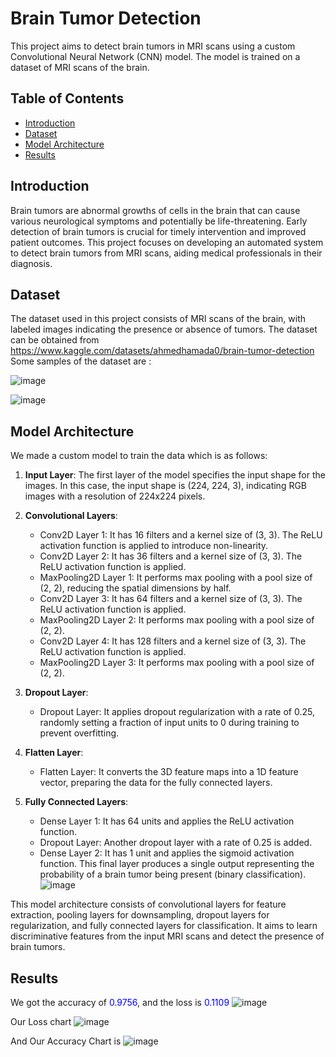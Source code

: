 # Brain Tumor Detection

This project aims to detect brain tumors in MRI scans using a custom Convolutional Neural Network (CNN) model. The model is trained on a dataset of MRI scans of the brain.

## Table of Contents

- [Introduction](#introduction)
- [Dataset](#dataset)
- [Model Architecture](#model-architecture)
- [Results](#results)

## Introduction

Brain tumors are abnormal growths of cells in the brain that can cause various neurological symptoms and potentially be life-threatening. Early detection of brain tumors is crucial for timely intervention and improved patient outcomes. This project focuses on developing an automated system to detect brain tumors from MRI scans, aiding medical professionals in their diagnosis.

## Dataset

The dataset used in this project consists of MRI scans of the brain, with labeled images indicating the presence or absence of tumors.
The dataset can be obtained from https://www.kaggle.com/datasets/ahmedhamada0/brain-tumor-detection 
Some samples of the dataset are :

![image](https://github.com/modychief/Brain_tumor_Detection/assets/112490642/3c39f050-4ff4-4de5-a9fc-d3d32742479c)

![image](https://github.com/modychief/Brain_tumor_Detection/assets/112490642/221c7a52-1549-47b2-a52a-933afc63a69a)

## Model Architecture
We made a custom model to train the data which is as follows:
1. **Input Layer**: The first layer of the model specifies the input shape for the images. In this case, the input shape is (224, 224, 3), indicating RGB images with a resolution of 224x224 pixels.

2. **Convolutional Layers**:
   - Conv2D Layer 1: It has 16 filters and a kernel size of (3, 3). The ReLU activation function is applied to introduce non-linearity.
   - Conv2D Layer 2: It has 36 filters and a kernel size of (3, 3). The ReLU activation function is applied.
   - MaxPooling2D Layer 1: It performs max pooling with a pool size of (2, 2), reducing the spatial dimensions by half.
   - Conv2D Layer 3: It has 64 filters and a kernel size of (3, 3). The ReLU activation function is applied.
   - MaxPooling2D Layer 2: It performs max pooling with a pool size of (2, 2).
   - Conv2D Layer 4: It has 128 filters and a kernel size of (3, 3). The ReLU activation function is applied.
   - MaxPooling2D Layer 3: It performs max pooling with a pool size of (2, 2).

3. **Dropout Layer**:
   - Dropout Layer: It applies dropout regularization with a rate of 0.25, randomly setting a fraction of input units to 0 during training to prevent overfitting.

4. **Flatten Layer**:
   - Flatten Layer: It converts the 3D feature maps into a 1D feature vector, preparing the data for the fully connected layers.

5. **Fully Connected Layers**:
   - Dense Layer 1: It has 64 units and applies the ReLU activation function.
   - Dropout Layer: Another dropout layer with a rate of 0.25 is added.
   - Dense Layer 2: It has 1 unit and applies the sigmoid activation function. This final layer produces a single output representing the probability of a brain tumor being present (binary classification).
  ![image](https://github.com/modychief/Brain_tumor_Detection/assets/112490642/1d570812-2e40-42d7-980a-0138c5a41284)


This model architecture consists of convolutional layers for feature extraction, pooling layers for downsampling, dropout layers for regularization, and fully connected layers for classification. It aims to learn discriminative features from the input MRI scans and detect the presence of brain tumors.

## Results
We got the accuracy of <span style="color:blue">0.9756</span>, 
and the loss is <span style="color:blue">0.1109</span>
![image](https://github.com/modychief/Brain_tumor_Detection/assets/112490642/ba65060a-57ee-41ed-8dd2-3b6c3030121c)

Our Loss chart
![image](https://github.com/modychief/Brain_tumor_Detection/assets/112490642/fe4c4eff-8d04-4370-bbc3-83ac1d8458d1)

And Our Accuracy Chart is
![image](https://github.com/modychief/Brain_tumor_Detection/assets/112490642/a2a6aa38-6d1e-4f46-ac97-bc9c603146b6)





